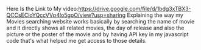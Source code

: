 Here Is the Link to My video:https://drive.google.com/file/d/1bdg3xTBX3-QCCsECloYQccVVp4lo5gpO/view?usp=sharing Explaining the way my Movies searching website works basically by searching the name of movie and it directly shows all related movies, the day of release and also the picture or the poster of the movie and by having API key in my javascript code that's what helped me get access to those details.
